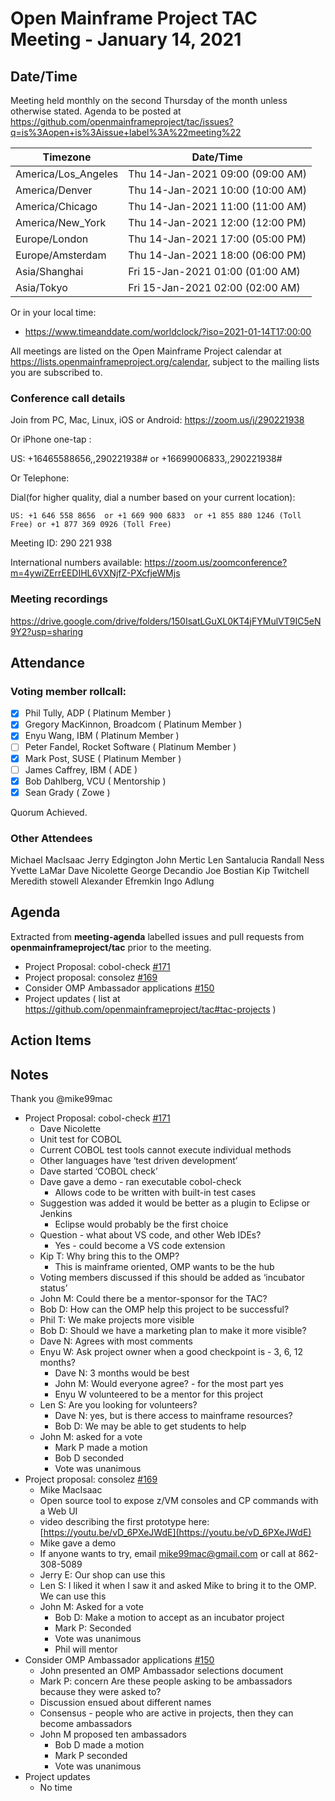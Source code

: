 # Open Mainframe Project TAC Meeting - January 14, 2021

## Date/Time

Meeting held monthly on the second Thursday of the month unless otherwise stated. Agenda to be posted at https://github.com/openmainframeproject/tac/issues?q=is%3Aopen+is%3Aissue+label%3A%22meeting%22

| Timezone | Date/Time |
|----------|-----------|
| America/Los_Angeles | Thu 14-Jan-2021 09:00 (09:00 AM) |
| America/Denver | Thu 14-Jan-2021 10:00 (10:00 AM) |
| America/Chicago | Thu 14-Jan-2021 11:00 (11:00 AM) |
| America/New_York | Thu 14-Jan-2021 12:00 (12:00 PM) |
| Europe/London | Thu 14-Jan-2021 17:00 (05:00 PM) |
| Europe/Amsterdam | Thu 14-Jan-2021 18:00 (06:00 PM) |
| Asia/Shanghai | Fri 15-Jan-2021 01:00 (01:00 AM) |
| Asia/Tokyo | Fri 15-Jan-2021 02:00 (02:00 AM) |

Or in your local time:
* https://www.timeanddate.com/worldclock/?iso=2021-01-14T17:00:00

All meetings are listed on the Open Mainframe Project calendar at https://lists.openmainframeproject.org/calendar, subject to the mailing lists you are subscribed to.

### Conference call details

Join from PC, Mac, Linux, iOS or Android: https://zoom.us/j/290221938

Or iPhone one-tap :

US: +16465588656,,290221938#  or +16699006833,,290221938#

Or Telephone:

Dial(for higher quality, dial a number based on your current location):

    US: +1 646 558 8656  or +1 669 900 6833  or +1 855 880 1246 (Toll Free) or +1 877 369 0926 (Toll Free)

Meeting ID: 290 221 938

International numbers available: https://zoom.us/zoomconference?m=4ywiZErrEEDIHL6VXNjfZ-PXcfjeWMjs

### Meeting recordings

https://drive.google.com/drive/folders/150IsatLGuXL0KT4jFYMulVT9IC5eN9Y2?usp=sharing

## Attendance

### Voting member rollcall:

- [x] Phil Tully, ADP ( Platinum Member )
- [x] Gregory MacKinnon, Broadcom ( Platinum Member )
- [x] Enyu Wang, IBM ( Platinum Member )
- [ ] Peter Fandel, Rocket Software ( Platinum Member )
- [x] Mark Post, SUSE ( Platinum Member )
- [ ] James Caffrey, IBM ( ADE )
- [x] Bob Dahlberg, VCU ( Mentorship )
- [x] Sean Grady ( Zowe )

Quorum Achieved.

### Other Attendees

Michael MacIsaac
Jerry Edgington
John Mertic
Len Santalucia
Randall Ness
Yvette LaMar
Dave Nicolette
George Decandio
Joe Bostian
Kip Twitchell
Meredith stowell
Alexander Efremkin
Ingo Adlung

## Agenda

Extracted from **meeting-agenda** labelled issues and pull requests from **openmainframeproject/tac** prior to the meeting.

* Project Proposal: cobol-check [#171](https://github.com/openmainframeproject/tac/issues/171)
* Project proposal: consolez [#169](https://github.com/openmainframeproject/tac/issues/169)
* Consider OMP Ambassador applications [#150](https://github.com/openmainframeproject/tac/issues/150)
* Project updates ( list at https://github.com/openmainframeproject/tac#tac-projects )

## Action Items


## Notes

Thank you @mike99mac

*   Project Proposal: cobol-check [#171](https://github.com/openmainframeproject/tac/issues/171)
    *   Dave Nicolette 
    *   Unit test for COBOL
    *   Current COBOL test tools cannot execute individual methods
    *   Other languages have ‘test driven development’
    *   Dave started ‘COBOL check’
    *   Dave gave a demo - ran executable cobol-check
        *   Allows code to be written with built-in test cases
    *   Suggestion was added it would be better as a plugin to Eclipse or Jenkins
        *   Eclipse would probably be the first choice
    *   Question - what about VS code, and other Web IDEs?
        *   Yes - could become a VS code extension
    *   Kip T: Why bring this to the OMP?
        *   This is mainframe oriented, OMP wants to be the hub
    *   Voting members discussed if this should be added as ‘incubator status’
    *   John M: Could there be a mentor-sponsor for the TAC?
    *   Bob D: How can the OMP help this project to be successful?
    *   Phil T: We make projects more visible
    *   Bob D: Should we have a marketing plan to make it more visible?
    *   Dave N: Agrees with most comments
    *   Enyu W: Ask project owner when a good checkpoint is - 3, 6, 12 months?
        *   Dave N: 3 months would be best
        *   John M: Would everyone agree? - for the most part yes
        *   Enyu W volunteered to be a mentor for this project
    *   Len S: Are you looking for volunteers?
        *   Dave N: yes, but is there access to mainframe resources?
        *   Bob D: We may be able to get students to help
    *   John M: asked for a vote 
        *   Mark P made a motion
        *   Bob D seconded
        *   Vote was unanimous
*   Project proposal: consolez [#169](https://github.com/openmainframeproject/tac/issues/169)
    *   Mike MacIsaac
    *   Open source tool to expose z/VM consoles and CP commands with a Web UI
    *    video describing the first prototype here: [https://youtu.be/vD_6PXeJWdE](https://youtu.be/vD_6PXeJWdE)
    *   Mike gave a demo
    *   If anyone wants to try, email [mike99mac@gmail.com](mailto:mike99mac@gmail.com) or call at 862-308-5089
    *   Jerry E: Our shop can use this
    *   Len S: I liked it when I saw it and asked Mike to bring it to the OMP. We can use this
    *   John M: Asked for a vote
        *   Bob D: Make a motion to accept as an incubator project
        *   Mark P: Seconded
        *   Vote was unanimous
        *   Phil will mentor
*   Consider OMP Ambassador applications [#150](https://github.com/openmainframeproject/tac/issues/150)
    *   John presented an OMP Ambassador selections document
    *   Mark P: concern Are these people asking to be ambassadors because they were asked to?
    *   Discussion ensued about different names
    *   Consensus - people who are active in projects, then they can become ambassadors
    *   John M proposed ten ambassadors
        *   Bob D made a motion
        *   Mark P seconded
        *   Vote was unanimous
*   Project updates
    *   No time 
